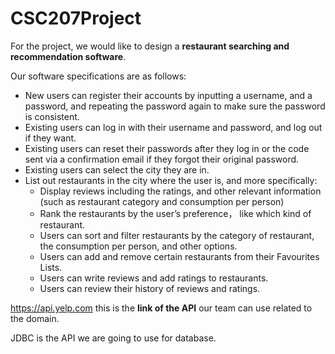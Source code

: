 # CSC207Project
For the project, we would like to design a **restaurant searching and recommendation software**.

Our software specifications are as follows:

- New users can register their accounts by inputting a username, and a password, and repeating the password again to make sure the password is consistent.
- Existing users can log in with their username and password, and log out if they want.
- Existing users can reset their passwords after they log in or the code sent via a confirmation email if they forgot their original password.
- Existing users can select the city they are in.
- List out restaurants in the city where the user is, and more specifically:
  - Display reviews including the ratings, and other relevant information (such as restaurant category and consumption per person)
  - Rank the restaurants by the user’s preference， like which kind of restaurant.
  - Users can sort and filter restaurants by the category of restaurant, the consumption per person, and other options.
  - Users can add and remove certain restaurants from their Favourites Lists.
  - Users can write reviews and add ratings to restaurants.
  - Users can review their history of reviews and ratings.


https://api.yelp.com this is the **link of the API** our team can use related to the domain.

JDBC is the API we are going to use for database.
